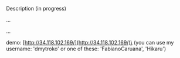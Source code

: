 Description (in progress)

...

...

demo: [http://34.118.102.169/](http://34.118.102.169/)\
(you can use my username: 'dmytroko' or one of these: 'FabianoCaruana', 'Hikaru')

